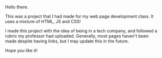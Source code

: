 Hello there. 

This was a project that I had made for my web page development class. It uses a mixture of HTML, JS and CSS!

I made this project with the idea of being in a tech company, and followed a rubric my professor had uploaded. Generally, most pages haven't been made despite having links, but I may update this in the future. 

Hope you like it!
